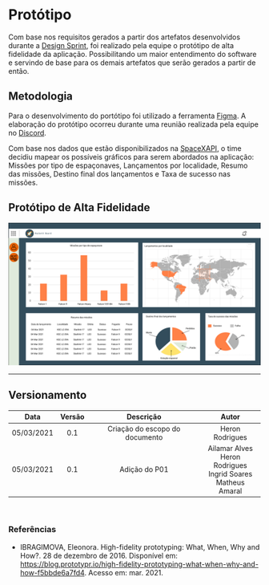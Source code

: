 # Protótipo

Com base nos requisitos gerados a partir dos artefatos desenvolvidos durante a [Design Sprint](/designsprint.md), foi realizado pela equipe o protótipo de alta fidelidade da aplicação. Possibilitando um maior entendimento do software e servindo de base para os demais artefatos que serão gerados a partir de então. 

## Metodologia

Para o desenvolvimento do portótipo foi utilizado a ferramenta [Figma](https://www.figma.com/). A elaboração do protótipo ocorreu durante uma reunião realizada pela equipe no [Discord](https://discord.com/). 

Com base nos dados que estão disponibilizados na [SpaceXAPI](https://docs.spacexdata.com/), o time decidiu mapear os possíveis gráficos para serem abordados na aplicação: Missões por tipo de espaçonaves, Lançamentos por localidade, Resumo das missões, Destino final dos lançamentos e Taxa de sucesso nas missões.

## Protótipo de Alta Fidelidade

![P01](../../assets/img/prototype/p01.jpg)

---

## Versionamento

|Data|Versão|Descrição|Autor|
|:--------:|:---:|:-------------------:|:------------:|
|05/03/2021| 0.1 | Criação do escopo do documento| Heron Rodrigues 
|05/03/2021| 0.1 | Adição do P01| Ailamar Alves</br>Heron Rodrigues</br>Ingrid Soares</br>Matheus Amaral
  
</br>

### Referências

- IBRAGIMOVA, Eleonora. High-fidelity prototyping: What, When, Why and How?. 28 de dezembro de 2016. Disponível em: https://blog.prototypr.io/high-fidelity-prototyping-what-when-why-and-how-f5bbde6a7fd4. Acesso em: mar. 2021.
